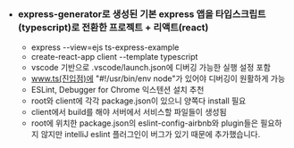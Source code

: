 - ### express-generator로 생성된 기본 express 앱을 타입스크립트(typescript)로 전환한 프로젝트 + 리액트(react)  
  - express --view=ejs ts-express-example  
  - create-react-app client --template typescript  
  - vscode 기반으로 .vscode/launch.json에 디버깅 가능한 실행 설정 포함  
  - www.ts(진입점)에 "#!/usr/bin/env node"가 있어야 디버깅이 원활하게 가능  
  - ESLint, Debugger for Chrome 익스텐션 설치 추천  
  - root와 client에 각각 package.json이 있으니 양쪽다 install 필요  
  - client에서 build를 해야 서버에서 서비스할 파일들이 생성됨  
  - root에 위치한 package.json의 eslint-config-airbnb와 plugin들은 필요하지 않지만 intelliJ eslint 플러그인이 버그가 있기 때문에 추가했습니다.